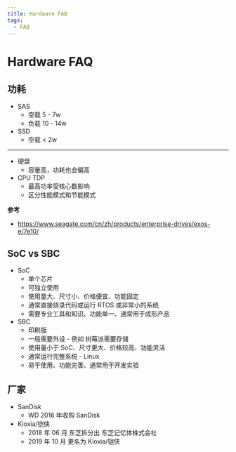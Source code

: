 ```yaml
---
title: Hardware FAQ
tags:
  - FAQ
---
```


# Hardware FAQ

## 功耗

- SAS
  - 空载 5 - 7w
  - 负载 10 - 14w
- SSD
  - 空载 < 2w

---

- 硬盘
  - 容量高，功耗也会偏高
- CPU TDP
  - 最高功率受核心数影响
  - 区分性能模式和节能模式

**参考**

- https://www.seagate.com/cn/zh/products/enterprise-drives/exos-e/7e10/

## SoC vs SBC

- SoC
  - 单个芯片
  - 可独立使用
  - 使用量大、尺寸小、价格便宜、功能固定
  - 通常直接烧录代码或运行 RTOS 或非常小的系统
  - 需要专业工具和知识、功能单一、通常用于成形产品
- SBC
  - 印刷版
  - 一般需要外设 - 例如 树莓派需要存储
  - 使用量小于 SoC、尺寸更大、价格较高、功能灵活
  - 通常运行完整系统 - Linux
  - 易于使用、功能完善、通常用于开发实验

## 厂家

- SanDisk
  - WD 2016 年收购 SanDisk
- Kioxia/铠侠
  - 2018 年 06 月 东芝拆分出 东芝记忆体株式会社
  - 2019 年 10 月 更名为 Kioxia/铠侠
